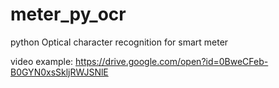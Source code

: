# meter_py_ocr
python Optical character recognition for smart meter

video example: https://drive.google.com/open?id=0BweCFeb-B0GYN0xsSkljRWJSNlE
